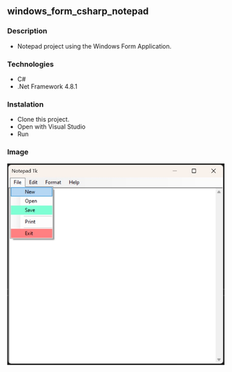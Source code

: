 ## windows_form_csharp_notepad

### Description

- Notepad project using the Windows Form Application.

### Technologies

- C#
- .Net Framework 4.8.1

### Instalation

- Clone this project.
- Open with Visual Studio
- Run


### Image

<p align="center">
  <img src="https://github.com/eduardotks/windows_form_csharp_notepad/blob/main/Images/capa.jpg">
</p>
